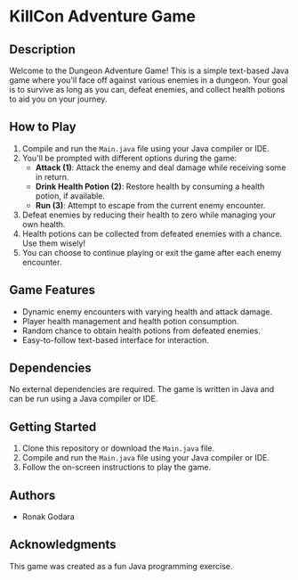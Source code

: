 # KillCon Adventure Game

## Description

Welcome to the Dungeon Adventure Game! This is a simple text-based Java game where you'll face off against various enemies in a dungeon. Your goal is to survive as long as you can, defeat enemies, and collect health potions to aid you on your journey.

## How to Play

1. Compile and run the `Main.java` file using your Java compiler or IDE.
2. You'll be prompted with different options during the game:
   - **Attack (1)**: Attack the enemy and deal damage while receiving some in return.
   - **Drink Health Potion (2)**: Restore health by consuming a health potion, if available.
   - **Run (3)**: Attempt to escape from the current enemy encounter.
3. Defeat enemies by reducing their health to zero while managing your own health.
4. Health potions can be collected from defeated enemies with a chance. Use them wisely!
5. You can choose to continue playing or exit the game after each enemy encounter.

## Game Features

- Dynamic enemy encounters with varying health and attack damage.
- Player health management and health potion consumption.
- Random chance to obtain health potions from defeated enemies.
- Easy-to-follow text-based interface for interaction.

## Dependencies

No external dependencies are required. The game is written in Java and can be run using a Java compiler or IDE.


## Getting Started

1. Clone this repository or download the `Main.java` file.
2. Compile and run the `Main.java` file using your Java compiler or IDE.
3. Follow the on-screen instructions to play the game.

## Authors

- Ronak Godara

## Acknowledgments

This game was created as a fun Java programming exercise.
